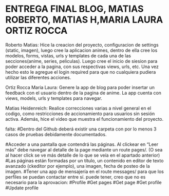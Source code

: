 # ENTREGA FINAL BLOG, MATIAS ROBERTO, MATIAS H,MARIA LAURA ORTIZ ROCCA

Roberto Matias:
Hice la creacion del proyecto, configuracion de settings (static, imagen), luego cree la aplicacion animes, dentro de ella cree los modelos, forms, vistas, urls y templates de cada una de las secciones(anime, series, peliculas). Luego cree el inicio de siesion para poder acceder a la pagina, con sus respectivas views, urls, etc. Una vez hecho esto le agregue el login required para que no cualquiera pudiera utilizar las diferentes acciones.

Ortiz Rocca Maria Laura: 
Genere la app de blog para poder insertar un feedback con el usuario dentro de la pagina de anime. La app cuenta con views, models, urls y templates para navegar.

Matias Heidenreich:
Realice correcciones varias a nivel general en el codigo, como restricciones de accionamiento para usuarios sin sesión activa. Además, hice el video que muestra el funcionamiento del proyecto.





falta:
#Dentro del Github deberá existir una carpeta con por lo menos 3 casos de pruebas debidamente documentados.

#Acceder a una pantalla que contendrá las páginas. Al clickear en “Leer más” debe navegar al detalle de la page mediante un route pages/<pageId>. (O sea al hacer click se ve más detalle de lo que se veía en el apartado anterior) 
#Las páginas están formadas por un título, un contenido en editor de texto avanzado (ckeditor por ejemplo), una imagen, fecha de posteo de la imagen.
#Tener una app de mensajería en el route messages/ para que los perfiles se puedan contactar entre sí.
puede tener, creo que no es necesario para la aprovacion:
#Profile
#Get pages
#Get page
#Get profile
#Update profile
